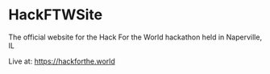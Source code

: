 # HackFTWSite
The official website for the Hack For the World hackathon held in Naperville, IL

Live at: https://hackforthe.world
